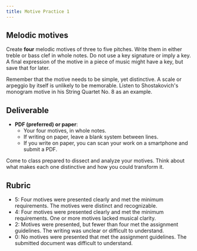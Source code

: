 ```yaml
---
title: Motive Practice 1
---
```


## Melodic motives

Create **four** melodic motives of three to five pitches. Write them in either treble or bass clef in whole notes. Do not use a key signature or imply a key. A final expression of the motive in a piece of music might have a key, but save that for later.

Remember that the motive needs to be simple, yet distinctive. A scale or arpeggio by itself is unlikely to be memorable. Listen to Shostakovich's monogram motive in his String Quartet No. 8 as an example.

## Deliverable

- **PDF (preferred) or paper**:
	- Your four motives, in whole notes.
	- If writing on paper, leave a blank system between lines.
	- If you write on paper, you can scan your work on a smartphone and submit a PDF.

Come to class prepared to dissect and analyze your motives. Think about what makes each one distinctive and how you could transform it.

## Rubric

- 5: Four motives were presented clearly and met the minimum requirements. The motives were distinct and recognizable.
- 4: Four motives were presented clearly and met the minimum requirements. One or more motives lacked musical clarity.
- 2: Motives were presented, but fewer than four met the assignment guidelines. The writing was unclear or difficult to understand. 
- 0: No motives were presented that met the assignment guidelines. The submitted document was difficult to understand.

